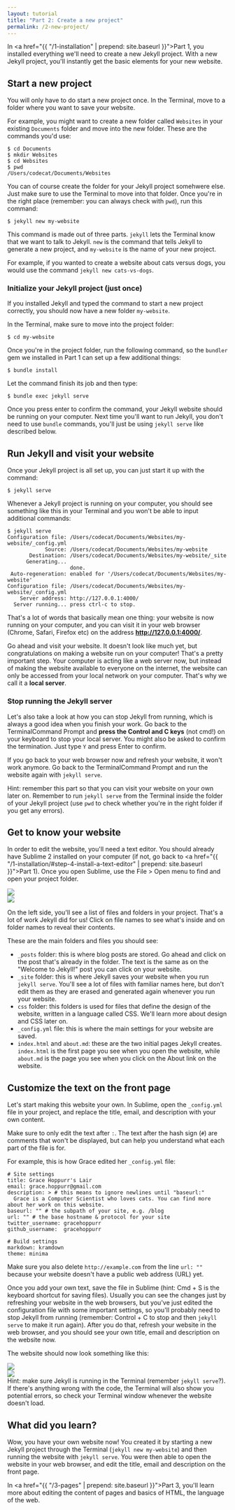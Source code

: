 ```yaml
---
layout: tutorial
title: "Part 2: Create a new project"
permalink: /2-new-project/
---
```


In <a href="{{ "/1-installation" | prepend: site.baseurl }}">Part 1</a>, you installed everything we'll need to create a new Jekyll project. With a new Jekyll project, you'll instantly get the basic elements for your new website.

## Start a new project

You will only have to do start a new project once. In the Terminal, move to a folder where you want to save your website. 

For example, you might want to create a new folder called `Websites` in your existing `Documents` folder and move into the new folder. These are the commands you'd use:

	$ cd Documents
	$ mkdir Websites
	$ cd Websites
	$ pwd
	/Users/codecat/Documents/Websites

You can of course create the folder for your Jekyll project somehwere else. Just make sure to use the Terminal to move into that folder. Once you're in the right place (remember: you can always check with `pwd`), run this command:

	$ jekyll new my-website

This command is made out of three parts. `jekyll` lets the Terminal know that we want to talk to Jekyll. `new` is the command that tells Jekyll to generate a new project, and `my-website` is the name of your new project. 

For example, if you wanted to create a website about cats versus dogs, you would use the command `jekyll new cats-vs-dogs`.

### Initialize your Jekyll project (just once)

If you installed Jekyll and typed the command to start a new project correctly, you should now have a new folder `my-website`. 

In the Terminal, make sure to move into the project folder:

	$ cd my-website

Once you're in the project folder, run the following command, so the `bundler` gem we installed in Part 1 can set up a few additional things:

	$ bundle install

Let the command finish its job and then type: 

	$ bundle exec jekyll serve

Once you press enter to confirm the command, your Jekyll website should be running on your computer. Next time you'll want to run Jekyll, you don't need to use `bundle` commands, you'll just be using `jekyll serve` like described below.

## Run Jekyll and visit your website

Once your Jekyll project is all set up, you can just start it up with the command:

	$ jekyll serve

Whenever a Jekyll project is running on your computer, you should see something like this in your Terminal and you won't be able to input additional commands:

	$ jekyll serve
	Configuration file: /Users/codecat/Documents/Websites/my-website/_config.yml
	            Source: /Users/codecat/Documents/Websites/my-website
	       Destination: /Users/codecat/Documents/Websites/my-website/_site
	      Generating... 
	                    done.
	 Auto-regeneration: enabled for '/Users/codecat/Documents/Websites/my-website'
	Configuration file: /Users/codecat/Documents/Websites/my-website/_config.yml
	    Server address: http://127.0.0.1:4000/
	  Server running... press ctrl-c to stop.

That's a lot of words that basically mean one thing: your website is now running on your computer, and you can visit it in your web browser (Chrome, Safari, Firefox etc) on the address **<a href="http://127.0.0.1:4000/" target="_blank">http://127.0.0.1:4000/</a>**.

Go ahead and visit your website. It doesn't look like much yet, but congratulations on making a website run on your computer! That's a pretty important step. Your computer is acting like a web server now, but instead of making the website available to everyone on the internet, the website can only be accessed from your local network on your computer. That's why we call it a **local server**.

### Stop running the Jekyll server

Let's also take a look at how you can stop Jekyll from running, which is always a good idea when you finish your work. Go back to the <span class="os-switch"><span class="osx">Terminal</span><span class="wins">Command Prompt</span></span> and **press the Control and C keys** <span class="os-switch"><span class="osx">(not cmd!)</span><span class="wins"></span></span> on your keyboard to stop your local server. <span class="os-switch"><span class="osx"></span><span class="wins">You might also be asked to confirm the termination. Just type <code>Y</code> and press Enter to confirm.</span></span> 

If you go back to your web browser now and refresh your website, it won't work anymore. Go back to the <span class="os-switch"><span class="osx">Terminal</span><span class="wins">Command Prompt</span></span> and run the website again with `jekyll serve`.

<div class="hint">
Hint: remember this part so that you can visit your website on your own later on. Remember to run <code>jekyll serve</code> from the Terminal inside the folder of your Jekyll project (use <code>pwd</code> to check whether you're in the right folder if you get any errors).
</div>

## Get to know your website

In order to edit the website, you'll need a text editor. You should already have Sublime 2 installed on your computer (if not, go back to <a href="{{ "/1-installation/#step-4-install-a-text-editor" | prepend: site.baseurl }}">Part 1</a>). Once you open Sublime, use the File > Open menu to find and open your project folder.

<div class="os-switch"><div class="osx"><img src="{{ "/images/sublime-open-project.png" | prepend: site.baseurl }}"/></div><div class="wins"><img src="{{ "/images/sublime-open-project-win.png" | prepend: site.baseurl }}"/></div></div>


On the left side, you'll see a list of files and folders in your project. That's a lot of work Jekyll did for us! Click on file names to see what's inside and on folder names to reveal their contents.

These are the main folders and files you should see:

- `_posts` folder: this is where blog posts are stored. Go ahead and click on the post that's already in the folder. The text is the same as on the "Welcome to Jekyll!" post you can click on your website.
- `_site` folder: this is where Jekyll saves your website when you run `jekyll serve`. You'll see a lot of files with familiar names here, but don't edit them as they are erased and generated again whenever you run your website.
- `css` folder: this folders is used for files that define the design of the website, written in a language called CSS. We'll learn more about design and CSS later on.
- `_config.yml` file: this is where the main settings for your website are saved. 
- `index.html` and `about.md`: these are the two initial pages Jekyll creates. `index.html` is the first page you see when you open the website, while `about.md` is the page you see when you click on the About link on the website.

## Customize the text on the front page

Let's start making this website your own. In Sublime, open the `_config.yml` file in your project, and replace the title, email, and description with your own content.

Make sure to only edit the text after `:`. The text after the hash sign (`#`) are comments that won't be displayed, but can help you understand what each part of the file is for.

For example, this is how Grace edited her `_config.yml` file:

	# Site settings
	title: Grace Hoppurr's Lair
	email: grace.hoppurr@gmail.com
	description: > # this means to ignore newlines until "baseurl:"
	  Grace is a Computer Scientist who loves cats. You can find more about her work on this website.
	baseurl: "" # the subpath of your site, e.g. /blog
	url: "" # the base hostname & protocol for your site
	twitter_username: gracehoppurr
	github_username:  gracehoppurr

	# Build settings
	markdown: kramdown
	theme: minima

Make sure you also delete `http://example.com` from  the line `url: ""` because your website doesn't have a public web address (URL) yet.

Once you add your own text, save the file in Sublime (hint: Cmd + S is the keyboard shortcut for saving files). Usually you can see the changes just by refreshing your website in the web browsers, but you've just edited the configuration file with some important settings, so you'll probably need to stop Jekyll from running (remember: Control + C to stop and then `jekyll serve` to make it run again). After you do that, refresh your website in the web browser, and you should see your own title, email and description on the website now.

The website should now look something like this:

<div class="os-switch"><div class="osx"><img src="{{ "/images/part-2-website.png" | prepend: site.baseurl }}"/></div><div class="wins"><img src="{{ "/images/part-2-website-win.png" | prepend: site.baseurl }}"/></div></div>

<div class="hint">
Hint: make sure Jekyll is running in the Terminal (remember <code>jekyll serve</code>?). If there's anything wrong with the code, the Terminal will also show you potential errors, so check your Terminal window whenever the website doesn't load.
</div>

<div class="recap">
<h2>What did you learn?</h2>
Wow, you have your own website now! You created it by starting a new Jekyll project through the Terminal (<code>jekyll new my-website</code>) and then running the website with <code>jekyll serve</code>. You were then able to open the website in your web browser, and edit the title, email and description on the front page. 
</div>

In <a href="{{ "/3-pages" | prepend: site.baseurl }}">Part 3</a>, you'll learn more about editing the content of pages and basics of HTML, the language of the web.
